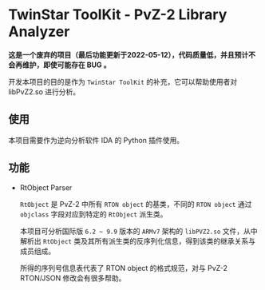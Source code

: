 # TwinStar ToolKit - PvZ-2 Library Analyzer

**这是一个废弃的项目（最后功能更新于2022-05-12），代码质量低，并且预计不会再维护，即使可能存在 BUG 。**

开发本项目的目的是作为 `TwinStar ToolKit` 的补充，它可以帮助使用者对 libPvZ2.so 进行分析。

## 使用

本项目需要作为逆向分析软件 IDA 的 Python 插件使用。

## 功能

* RtObject Parser
	
	`RtObject` 是 PvZ-2 中所有 `RTON object` 的基类，不同的 `RTON object` 通过 `objclass` 字段对应到特定的 `RtObject` 派生类。
	
	本项目可分析国际版 `6.2 ~ 9.9` 版本的 `ARMv7` 架构的 `libPVZ2.so` 文件，从中解析出 `RtObject` 类及其所有派生类的反序列化信息，得到该类的继承关系与成员组成。
	
	所得的序列号信息表代表了 RTON object 的格式规范，对与 PvZ-2 RTON/JSON 修改会有很多帮助。
